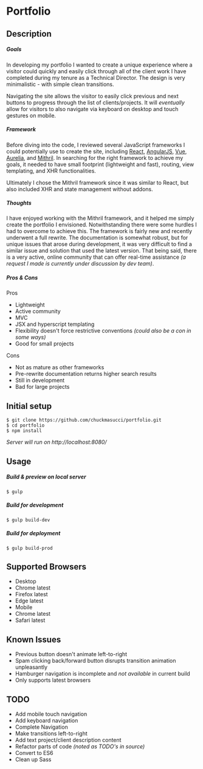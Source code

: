 # **Portfolio**

## Description
##### Goals
In developing my portfolio I wanted to create a unique experience where a visitor could quickly and easily click through all of the client work I have completed during my tenure as a Technical Director. The design is very minimalistic - with simple clean transitions.

Navigating the site allows the visitor to easily click previous and next buttons to progress through the list of clients/projects. It will _eventually_ allow for visitors to also navigate via keyboard on desktop and touch gestures on mobile.

##### Framework
Before diving into the code, I reviewed several JavaScript frameworks I could potentially use to create the site, including [React](https://facebook.github.io/react/), [AngularJS](https://angularjs.org/), [Vue](https://vuejs.org/), [Aurelia](http://aurelia.io/), and [Mithril](http://mithril.js.org/). In searching for the right framework to achieve my goals, it needed to have small footprint (lightweight and fast), routing, view templating, and XHR functionalities.

Ultimately I chose the Mithril framework since it was similar to React, but also included XHR and state management without addons.

##### Thoughts
I have enjoyed working with the Mithril framework, and it helped me simply create the portfolio I envisioned. Notwithstanding there were some hurdles I had to overcome to achieve this. The framework is fairly new and recently underwent a full rewrite. The documentation is somewhat robust, but for unique issues that arose during development, it was very difficult to find a similar issue and solution that used the latest version. That being said, there is a very active, online community that can offer real-time assistance _(a request I made is currently under discussion by dev team)_.

##### Pros & Cons
Pros
- Lightweight
- Active community
- MVC
- JSX and hyperscript templating
- Flexibility doesn't force restrictive conventions _(could also be a con in some ways)_
- Good for small projects

Cons
- Not as mature as other frameworks
- Pre-rewrite documentation returns higher search results
- Still in development
- Bad for large projects




## Initial setup
```
$ git clone https://github.com/chuckmasucci/portfolio.git
$ cd portfolio
$ npm install
```
_Server will run on http://localhost:8080/_

## Usage

##### Build & preview on local server
`$ gulp`

##### Build for development
`$ gulp build-dev`

##### Build for deployment
`$ gulp build-prod`


## Supported Browsers
- Desktop
 - Chrome latest
 - Firefox latest
 - Edge latest
- Mobile
 - Chrome latest
 - Safari latest

## Known Issues
- Previous button doesn't animate left-to-right
- Spam clicking back/forward button disrupts transition animation unpleasantly
- Hamburger navigation is incomplete and _not available_ in current build
- Only supports latest browsers

## TODO
- Add mobile touch navigation
- Add keyboard navigation
- Complete Navigation
- Make transitions left-to-right
- Add text project/client description content
- Refactor parts of code _(noted as TODO's in source)_
- Convert to ES6
- Clean up Sass
